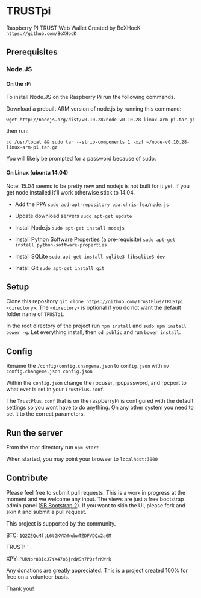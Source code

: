 # TRUSTpi
Raspberry PI TRUST Web Wallet
Created by BoXHocK  `https://github.com/BoXHocK`

## Prerequisites

### Node.JS

#### On the rPi
To install Node.JS on the Raspberry Pi run the following commands.

Download a prebuilt ARM version of node.js by running this command:

`wget http://nodejs.org/dist/v0.10.28/node-v0.10.28-linux-arm-pi.tar.gz`

then run:

`cd /usr/local && sudo tar --strip-components 1 -xzf ~/node-v0.10.28-linux-arm-pi.tar.gz`

You will likely be prompted for a password because of sudo.

#### On Linux (ubuntu 14.04)

Note: 15.04 seems to be pretty new and nodejs is not built for it yet. If you get node installed it'll work otherwise stick to 14.04.

* Add the PPA
`sudo add-apt-repository ppa:chris-lea/node.js`

* Update download servers
`sudo apt-get update`

* Install Node.js
`sudo apt-get install nodejs`

* Install Python Software Properties (a pre-requisite)
`sudo apt-get install python-software-properties`

* Install SQLite
`sudo apt-get install sqlite3 libsqlite3-dev`

* Install Git
`sudo apt-get install git`

## Setup

Clone this repository
`git clone https://github.com/TrustPlus/TRUSTpi <directory>`.
The `<directory>` is optional if you do not want the default folder name of `TRUSTpi`.

In the root directory of the project run `npm install` and `sudo npm install bower -g`. Let everything install, then `cd public` and run `bower install`.

## Config 

Rename the `/config/config.changeme.json` to `config.json` with `mv config.changeme.json config.json`
 
Within the `config.json` change the rpcuser, rpcpassword, and rpcport to what ever is set in your `TrustPlus.conf`.

The `TrustPlus.conf` that is on the raspberryPi is configured with the default settings so you wont have to do anything. On any other system you need to set it to the correct parameters.

## Run the server

From the root directory run `npm start`

When started, you may point your browser to `localhost:3000`

## Contribute

Please feel free to submit pull requests. This is a work in progress at the moment and we welcome any input.
The views are just a free bootstrap admin panel ([SB Bootstrap 2](http://startbootstrap.com/template-overviews/sb-admin-2/)). If you want to skin the UI, please fork and skin it and submit a pull request.

This project is supported by the community. 

BTC: `1Q2ZEQcMftL6tGKVXWNobwTZDFVDQx2aGM`

TRUST: ``

XPY: `PURNbr88icJ7YX47o6jrdWSh7PQzfrKWrk`

Any donations are greatly appreciated. This is a project created 100% for free on a volunteer basis.

Thank you!
